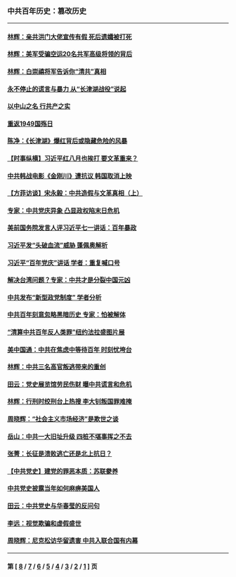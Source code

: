 ### 中共百年历史：篡改历史
---
#### [林辉：亲共洪门大佬宣传有假 死后遗孀被打死](../../pages/nf1176115/n14057205.md) 
#### [林辉：美军受骗空运20名共军高级将领的背后](../../pages/nf1176115/n14052185.md) 
#### [林辉：白崇禧将军告诉你“清共”真相](../../pages/nf1176115/n14044216.md) 
#### [永不停止的谎言与暴力 从“长津湖战役”说起](../../pages/nf1176115/n13494094.md) 
#### [以中山之名 行共产之实](../../pages/nf1176115/n13346437.md) 
#### [重返1949国殇日](../../pages/nf1176115/n13346372.md) 
#### [陈净：《长津湖》爆红背后或隐藏危险的风暴](../../pages/nf1176115/n13314364.md) 
#### [【时事纵横】习近平红八月也挨打 要文革重来？](../../pages/nf1176115/n13231393.md) 
#### [中共韩战电影《金刚川》遭抗议 韩国取消上映](../../pages/nf1176115/n13219114.md) 
#### [【方菲访谈】宋永毅：中共造假与文革真相（上）](../../pages/nf1176115/n13200760.md) 
#### [专家：中共党庆异象 凸显政权陷末日危机](../../pages/nf1176115/n13067084.md) 
#### [美前国务院发言人评习近平七一讲话：百年暴政](../../pages/nf1176115/n13066986.md) 
#### [习近平发“头破血流”威胁 蓬佩奥解析](../../pages/nf1176115/n13063604.md) 
#### [习近平“百年党庆”讲话 学者：重复喊口号](../../pages/nf1176115/n13061411.md) 
#### [解决台湾问题？专家：中共才是分裂中国元凶](../../pages/nf1176115/n13060811.md) 
#### [中共发布“新型政党制度” 学者分析](../../pages/nf1176115/n13056354.md) 
#### [中共百年刻意忽略黑暗历史 专家：怕被解体](../../pages/nf1176115/n13056056.md) 
#### [“清算中共百年反人类罪”纽约法拉盛图片展](../../pages/nf1176115/n13052220.md) 
#### [美中国通：中共在焦虑中等待百年 时刻忧垮台](../../pages/nf1176115/n13048820.md) 
#### [林辉：中共三名高官叛逃带来的重创](../../pages/nf1176115/n13035206.md) 
#### [田云：党史展览馆劳民伤财 曝中共谎言和危机](../../pages/nf1176115/n13033900.md) 
#### [林辉：行刑时绞刑台上热搜 李大钊叛国罪难掩](../../pages/nf1176115/n13031965.md) 
#### [周晓辉：“社会主义市场经济”是欺世之谈](../../pages/nf1176115/n13024090.md) 
#### [岳山：中共一大旧址升级 四桩不堪事挥之不去](../../pages/nf1176115/n13021697.md) 
#### [张菁：长征是溃败逃亡还是北上抗日？](../../pages/nf1176115/n13020585.md) 
#### [【中共党史】建党的罪恶本质：苏联豢养](../../pages/nf1176115/n13011888.md) 
#### [中共党史披露当年如何麻痹美国人](../../pages/nf1176115/n12966400.md) 
#### [田云：中共党史与华春莹的反问句](../../pages/nf1176115/n12765178.md) 
#### [李远：视觉欺骗和虚假盛世](../../pages/nf1176115/n12993376.md) 
#### [周晓辉：尼克松访华留遗害 中共入联合国有内幕](../../pages/nf1176115/n12991422.md) 

---
#### 第 [ [8](./8.md) / [7](./7.md) / [6](./6.md) / [5](./5.md) / [4](./4.md) / [3](./3.md) / [2](./2.md) / [1](./1.md) ] 页
